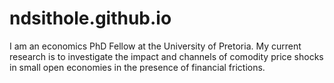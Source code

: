 # ndsithole.github.io
I am an economics PhD Fellow at the University of Pretoria. My current research is to investigate the impact and channels of comodity price shocks in small open economies in the presence of financial frictions. 
